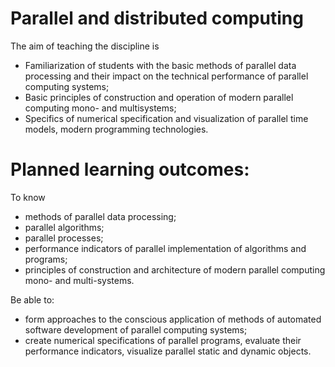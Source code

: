 # Parallel and distributed computing
The aim of teaching the discipline is 
- Familiarization of students with the basic methods of parallel data processing and their impact on the technical performance of parallel computing systems; 
- Basic principles of construction and operation of modern parallel computing mono- and multisystems; 
- Specifics of numerical specification and visualization of parallel time models, modern programming technologies.

# Planned learning outcomes:

To know

- methods of parallel data processing;
- parallel algorithms;
- parallel processes;
- performance indicators of parallel implementation of algorithms and programs;
- principles of construction and architecture of modern parallel computing mono- and multi-systems.
  
Be able to:
- form approaches to the conscious application of methods of automated software development of parallel computing systems;
- create numerical specifications of parallel programs, evaluate their performance indicators, visualize parallel static and dynamic objects.


